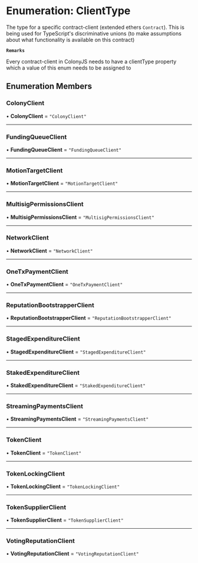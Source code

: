 # Enumeration: ClientType

The type for a specific contract-client (extended ethers `Contract`).
This is being used for TypeScript's discriminative unions (to make assumptions about what functionality is available on this contract)

**`Remarks`**

Every contract-client in ColonyJS needs to have a clientType property which a value of this enum needs to be assigned to

## Enumeration Members

### ColonyClient

• **ColonyClient** = ``"ColonyClient"``

___

### FundingQueueClient

• **FundingQueueClient** = ``"FundingQueueClient"``

___

### MotionTargetClient

• **MotionTargetClient** = ``"MotionTargetClient"``

___

### MultisigPermissionsClient

• **MultisigPermissionsClient** = ``"MultisigPermissionsClient"``

___

### NetworkClient

• **NetworkClient** = ``"NetworkClient"``

___

### OneTxPaymentClient

• **OneTxPaymentClient** = ``"OneTxPaymentClient"``

___

### ReputationBootstrapperClient

• **ReputationBootstrapperClient** = ``"ReputationBootstrapperClient"``

___

### StagedExpenditureClient

• **StagedExpenditureClient** = ``"StagedExpenditureClient"``

___

### StakedExpenditureClient

• **StakedExpenditureClient** = ``"StakedExpenditureClient"``

___

### StreamingPaymentsClient

• **StreamingPaymentsClient** = ``"StreamingPaymentsClient"``

___

### TokenClient

• **TokenClient** = ``"TokenClient"``

___

### TokenLockingClient

• **TokenLockingClient** = ``"TokenLockingClient"``

___

### TokenSupplierClient

• **TokenSupplierClient** = ``"TokenSupplierClient"``

___

### VotingReputationClient

• **VotingReputationClient** = ``"VotingReputationClient"``
